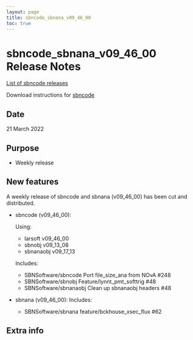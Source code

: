 ```yaml
---
layout: page
title: sbncode_sbnana_v09_46_00
toc: true
---
```


sbncode_sbnana_v09_46_00 Release Notes
=======================================================================================

[List of sbncode releases](https://sbnsoftware.github.io/AnalysisInfrastructure/ReleaseManagement/Releases/List_of_SBN_code_releases)

Download instructions for [sbncode]()

Date
---------------------------------------------------
21 March 2022

Purpose
---------------------------------------------------
* Weekly release

New features
---------------------------------------------------
A weekly release of sbncode and sbnana (v09_46_00)  has been cut and distributed.

* sbncode (v09_46_00):
 
  Using:
   * larsoft             v09_46_00
   * sbnobj              v09_13_08
   * sbnanaobj           v09_17_13

  Includes:
   * SBNSoftware/sbncode Port file_size_ana from NOvA #248
   * SBNSoftware/sbnobj Feature/lynnt_pmt_softtrig #48
   * SBNSoftware/sbnanaobj Clean up sbnanaobj headers #48 
 
* sbnana (v09_46_00):
  Includes: 
   * SBNSoftware/sbnana feature/bckhouse_xsec_flux #62

Extra info
---------------------------------------------------
